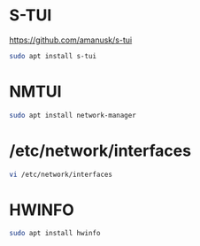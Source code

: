 # S-TUI
https://github.com/amanusk/s-tui
```sh
sudo apt install s-tui
```
# NMTUI
```sh
sudo apt install network-manager
```

# /etc/network/interfaces
```sh
vi /etc/network/interfaces
```

# HWINFO
```sh
sudo apt install hwinfo
```
